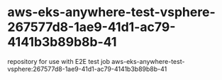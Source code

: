 # aws-eks-anywhere-test-vsphere-267577d8-1ae9-41d1-ac79-4141b3b89b8b-41
repository for use with E2E test job aws-eks-anywhere-test-vsphere:267577d8-1ae9-41d1-ac79-4141b3b89b8b-41
